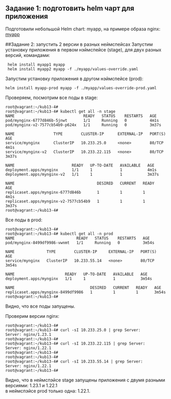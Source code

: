 ## Задание 1: подготовить helm чарт для приложения  
Подготовили небольшой Helm chart: myapp, на примере образа nginx:
[myapp](https://github.com/Danil054/devops-netology/blob/main/kub/13-4/myapp)  

##Задание 2: запустить 2 версии в разных неймспейсах
Запустим установку приложения в первом нэймспейсе (stage), для двух разных версий, командами:  
```
 helm install myapp1 myapp
 helm install myapp2 myapp -f ./myapp/values-override.yaml 

```

Запустим установку приложения в другом нэймспейсе (prod):  
```
helm install myapp-prod myapp -f ./myapp/values-override-prod.yaml
```

Проверяем, посмотрим все поды в stage:  
```
root@vagrant:~/kub13-4#
root@vagrant:~/kub13-4# kubectl get all -n stage
NAME                              READY   STATUS    RESTARTS   AGE
pod/mynginx-6777d846b-5jnwt       1/1     Running   0          4m1s
pod/mynginx-v2-7577cb54b9-p624x   1/1     Running   0          3m37s

NAME                 TYPE        CLUSTER-IP      EXTERNAL-IP   PORT(S)   AGE
service/mynginx      ClusterIP   10.233.25.0     <none>        80/TCP    4m1s
service/mynginx-v2   ClusterIP   10.233.22.115   <none>        80/TCP    3m37s

NAME                         READY   UP-TO-DATE   AVAILABLE   AGE
deployment.apps/mynginx      1/1     1            1           4m1s
deployment.apps/mynginx-v2   1/1     1            1           3m37s

NAME                                    DESIRED   CURRENT   READY   AGE
replicaset.apps/mynginx-6777d846b       1         1         1       4m1s
replicaset.apps/mynginx-v2-7577cb54b9   1         1         1       3m37s
root@vagrant:~/kub13-4#

```

Все поды в prod:  
```
root@vagrant:~/kub13-4#
root@vagrant:~/kub13-4# kubectl get all -n prod
NAME                           READY   STATUS    RESTARTS   AGE
pod/mynginx-8499df9986-vwnmt   1/1     Running   0          3m54s

NAME              TYPE        CLUSTER-IP     EXTERNAL-IP   PORT(S)   AGE
service/mynginx   ClusterIP   10.233.55.14   <none>        80/TCP    3m54s

NAME                      READY   UP-TO-DATE   AVAILABLE   AGE
deployment.apps/mynginx   1/1     1            1           3m54s

NAME                                 DESIRED   CURRENT   READY   AGE
replicaset.apps/mynginx-8499df9986   1         1         1       3m54s
root@vagrant:~/kub13-4#

```

Видно, что все поды запущены.  

Проверим версии nginx:  
```
root@vagrant:~/kub13-4#
root@vagrant:~/kub13-4# curl -sI 10.233.25.0 | grep Server:
Server: nginx/1.23.1
root@vagrant:~/kub13-4#
root@vagrant:~/kub13-4# curl -sI 10.233.22.115 | grep Server:
Server: nginx/1.22.1
root@vagrant:~/kub13-4#
root@vagrant:~/kub13-4#
root@vagrant:~/kub13-4# curl -sI 10.233.55.14 | grep Server:
Server: nginx/1.22.1
root@vagrant:~/kub13-4#
```

Видно, что в неймспэйсе stage запущены приложения с двумя разными версиями: 1.23.1 и 1.22.1  
в неймспэйсе prod только одна: 1.22.1.  
